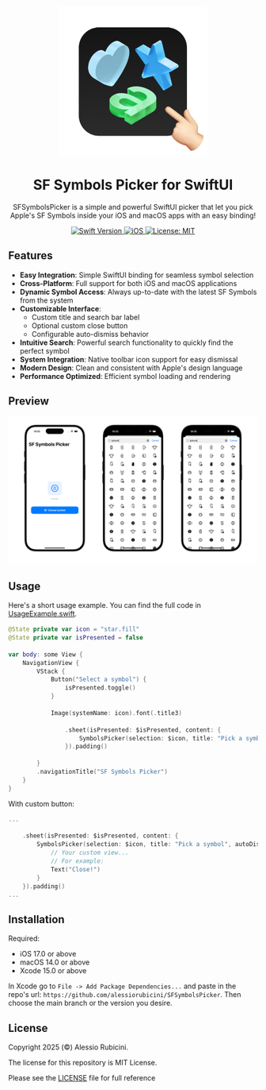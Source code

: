 <div align="center">
  <img width="300" height="300" src="/Resources/icon.png" alt="Package Logo">
  <h1><b>SF Symbols Picker for SwiftUI</b></h1>
  <p>
    SFSymbolsPicker is a simple and powerful SwiftUI picker that let you pick Apple's SF Symbols inside your iOS and macOS apps with an easy binding!
    <br>
  </p>
</div>

<div align="center">
  <a href="https://swift.org">
<!--     <img src="https://img.shields.io/badge/Swift-5.9%20%7C%206-orange.svg" alt="Swift Version"> -->
    <img src="https://img.shields.io/badge/Swift-5.7-orange.svg" alt="Swift Version">
  </a>
  <a href="https://www.apple.com/ios/">
    <img src="https://img.shields.io/badge/iOS-15%2B-blue.svg" alt="iOS">
  </a>
  <a href="LICENSE">
    <img src="https://img.shields.io/badge/License-MIT-green.svg" alt="License: MIT">
  </a>
</div>

## Features

- **Easy Integration**: Simple SwiftUI binding for seamless symbol selection
- **Cross-Platform**: Full support for both iOS and macOS applications
- **Dynamic Symbol Access**: Always up-to-date with the latest SF Symbols from the system
- **Customizable Interface**: 
  - Custom title and search bar label
  - Optional custom close button
  - Configurable auto-dismiss behavior
- **Intuitive Search**: Powerful search functionality to quickly find the perfect symbol
- **System Integration**: Native toolbar icon support for easy dismissal
- **Modern Design**: Clean and consistent with Apple's design language
- **Performance Optimized**: Efficient symbol loading and rendering

## Preview
![SF Symbols Picker](./Resources/preview.png)

## Usage

Here's a short usage example. You can find the full code in [UsageExample.swift](https://github.com/alessiorubicini/SFSymbolsPickerForSwiftUI/blob/master/Sources/SFSymbolsPicker/UsageExample.swift).

```swift
@State private var icon = "star.fill"
@State private var isPresented = false
    
var body: some View {
    NavigationView {
        VStack {
            Button("Select a symbol") {
                isPresented.toggle()
            }

            Image(systemName: icon).font(.title3)

                .sheet(isPresented: $isPresented, content: {
                    SymbolsPicker(selection: $icon, title: "Pick a symbol", autoDismiss: true)
                }).padding()

        }
        .navigationTitle("SF Symbols Picker")
    }
}
```

With custom button:

```swift
...

    .sheet(isPresented: $isPresented, content: {
        SymbolsPicker(selection: $icon, title: "Pick a symbol", autoDismiss: true) {
            // Your custom view...
            // For example:
            Text("Close!")
        }
    }).padding()
...
```


## Installation

Required:
- iOS 17.0 or above
- macOS 14.0 or above
- Xcode 15.0 or above

In Xcode go to `File -> Add Package Dependencies...` and paste in the repo's url: `https://github.com/alessiorubicini/SFSymbolsPicker`.
Then choose the main branch or the version you desire.

## License

Copyright 2025 (©) Alessio Rubicini.

The license for this repository is MIT License.

Please see the [LICENSE](LICENSE) file for full reference
